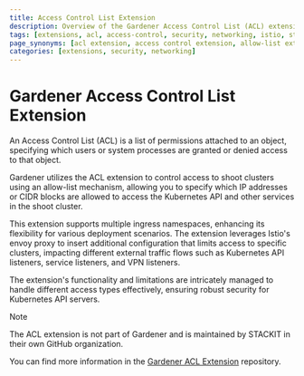 ```yaml
---
title: Access Control List Extension
description: Overview of the Gardener Access Control List (ACL) extension for controlling access to shoot clusters using allow-list mechanisms
tags: [extensions, acl, access-control, security, networking, istio, stackit]
page_synonyms: [acl extension, access control extension, allow-list extension, network access control]
categories: [extensions, security, networking]
---
```


# Gardener Access Control List Extension

An Access Control List (ACL) is a list of permissions attached to an object, specifying which users or system processes are granted or denied access to that object.

Gardener utilizes the ACL extension to control access to shoot clusters using an allow-list mechanism, allowing you to specify which IP addresses or CIDR blocks are allowed to access the Kubernetes API and other services in the shoot cluster.

This extension supports multiple ingress namespaces, enhancing its flexibility for various deployment scenarios. The extension leverages Istio's envoy proxy to insert additional configuration that limits access to specific clusters, impacting different external traffic flows such as Kubernetes API listeners, service listeners, and VPN listeners.

The extension's functionality and limitations are intricately managed to handle different access types effectively, ensuring robust security for Kubernetes API servers.

> [!NOTE]
> The ACL extension is not part of Gardener and is maintained by STACKIT in their own GitHub organization.

You can find more information in the [Gardener ACL Extension](https://github.com/stackitcloud/gardener-extension-acl) repository.
